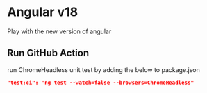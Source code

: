 # Angular v18

Play with the new version of angular 


## Run GitHub Action 
run ChromeHeadless unit test by adding the below to package.json 

```json
"test:ci": "ng test --watch=false --browsers=ChromeHeadless"
```